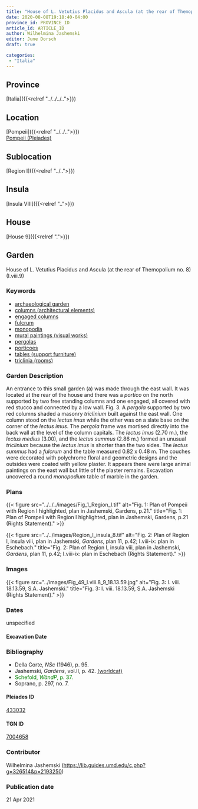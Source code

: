 ```yaml
---
title: "House of L. Vetutius Placidus and Ascula (at the rear of Themopolium no. 8) (I.viii.9)"
date: 2020-08-08T19:18:40-04:00
province_id: PROVINCE_ID
article_id: ARTICLE_ID
author: Wilhelmina Jashemski
editor: June Dorsch
draft: true

categories:
 - "Italia"
---
```


## Province

[Italia]({{<relref "../../../..">}})

## Location

[Pompeii]({{<relref "../../..">}}) \
[Pompeii (Pleiades)](https://pleiades.stoa.org/places/433032)

## Sublocation

[Region I]({{<relref "../..">}})

<!--### Sublocation Description-->

<!-- DESCRIPTION -->

## Insula

[Insula VIII]({{<relref "..">}})

## House

[House 9]({{<relref ".">}})

## Garden

House of L. Vetutius Placidus and Ascula (at the rear of Themopolium no. 8) (I.viii.9)

### Keywords

- [archaeological garden](#)
- [columns (architectural elements)](http://vocab.getty.edu/page/aat/300001571)
- [engaged columns](http://vocab.getty.edu/page/aat/300001638)
- [fulcrum](#)
- [monopodia](http://vocab.getty.edu/page/aat/300041194)
- [mural paintings (visual works)](http://vocab.getty.edu/page/aat/300033644)
- [pergolas](http://vocab.getty.edu/page/aat/300006783)
- [porticoes](http://vocab.getty.edu/page/aat/300004145)
- [tables (support furniture)](http://vocab.getty.edu/page/aat/300039548)
- [triclinia (rooms)](http://vocab.getty.edu/page/aat/300004359)

### Garden Description

An entrance to this small garden (a) was made through the east wall. It was located at the rear of the house and there was a *portico* on the north supported by two free standing columns and one engaged, all covered with red stucco and connected by a low wall. Fig. 3. A *pergola* supported by two red columns shaded a masonry *triclinium* built against the east wall. One column stood on the *lectus imus* while the other was on a slate base on the corner of the *lectus imus*. The *pergola* frame was mortised directly into the back wall at the level of the column capitals. The *lectus imus* (2.70 m.), the *lectus medius* (3.00), and the *lectus summus* (2.86 m.) formed an unusual *triclinium* because the *lectus imus* is shorter than the two sides. The *lectus summus* had a *fulcrum* and the table measured 0.82 x 0.48 m. The couches were decorated with polychrome floral and geometric designs and the outsides were coated with yellow plaster. It appears there were large animal paintings on the east wall but little of the plaster remains. Excavation uncovered a round *monopodium* table of marble in the garden.

<!--### Maps-->

<!--
OLD WAY (DO NOT USE)
![alt_text](../../images/image_name.ext)
*CAPTION*

NEW WAY ↓↓↓↓
{{< figure src="../../images/image_name.ext" alt="ALT_TEXT" title="CAPTION" >}}
-->

### Plans

{{< figure src="../../../images/Fig_1_Region_I.tif" alt="Fig. 1: Plan of Pompeii with Region I highlighted, plan in Jashemski, Gardens, p.21." title="Fig. 1: Plan of Pompeii with Region I highlighted, plan in Jashemski, Gardens, p.21 (Rights Statement)." >}}

{{< figure src="../../images/Region_I_insula_8.tif" alt="Fig. 2: Plan of Region I, insula viii, plan in Jashemski, *Gardens*, plan 11, p.42; I.viii-ix: plan in Eschebach." title="Fig. 2: Plan of Region I, insula viii, plan in Jashemski, *Gardens*, plan 11, p.42; I.viii-ix: plan in Eschebach (Rights Statement)." >}}

### Images

{{< figure src="../images/Fig_49_I.viii.8_9_18.13.59.jpg" alt="Fig. 3: I. viii. 18.13.59, S.A. Jashemski." title="Fig. 3: I. viii. 18.13.59, S.A. Jashemski (Rights Statement)." >}}

### Dates

unspecified

#### Excavation Date


### Bibliography

* Della Corte, *NSc* (1946), p. 95.
* Jashemski, *Gardens*, vol.II, p. 42. [(worldcat)](http://www.worldcat.org/oclc/921816405)
* <span style="color:green">Schefold, *WändP*, p. 37. </span>
* Soprano, p. 297, no. 7.

<!--#### Periodo ID-->

<!-- [PERIODO_ID](https://pleiades.stoa.org/places/PLEIADES_ID) -->

#### Pleiades ID

[433032](https://pleiades.stoa.org/places/433032)

#### TGN ID

[7004658](http://vocab.getty.edu/page/tgn/7004658)

### Contributor

Wilhelmina Jashemski (https://lib.guides.umd.edu/c.php?g=326514&p=2193250)

### Publication date


21 Apr 2021

<!--### Related articles-->

<!-- Links to other related articles. Leave blank for now -->